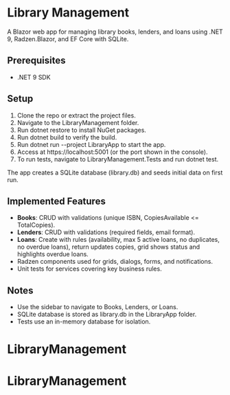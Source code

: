 # Library Management

A Blazor web app for managing library books, lenders, and loans using .NET 9, Radzen.Blazor, and EF Core with SQLite.

## Prerequisites
- .NET 9 SDK

## Setup
1. Clone the repo or extract the project files.
2. Navigate to the LibraryManagement folder.
3. Run dotnet restore to install NuGet packages.
4. Run dotnet build to verify the build.
5. Run dotnet run --project LibraryApp to start the app.
6. Access at https://localhost:5001 (or the port shown in the console).
7. To run tests, navigate to LibraryManagement.Tests and run dotnet test.

The app creates a SQLite database (library.db) and seeds initial data on first run.

## Implemented Features
- **Books**: CRUD with validations (unique ISBN, CopiesAvailable <= TotalCopies).
- **Lenders**: CRUD with validations (required fields, email format).
- **Loans**: Create with rules (availability, max 5 active loans, no duplicates, no overdue loans), return updates copies, grid shows status and highlights overdue loans.
- Radzen components used for grids, dialogs, forms, and notifications.
- Unit tests for services covering key business rules.

## Notes
- Use the sidebar to navigate to Books, Lenders, or Loans.
- SQLite database is stored as library.db in the LibraryApp folder.
- Tests use an in-memory database for isolation.
# LibraryManagement
# LibraryManagement
